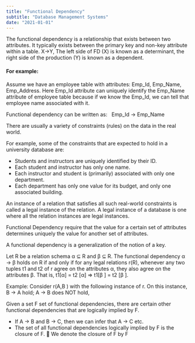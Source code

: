 ```yaml
---
title: "Functional Dependency"
subtitle: "Database Management Systems"
date: "2021-01-01"
---
```


The functional dependency is a relationship that exists between two attributes. It typically exists between the primary key and non-key attribute within a table. X->Y, The left side of FD (X) is known as a determinant, the right side of the production (Y) is known as a dependent.


#### For example:

Assume we have an employee table with attributes: Emp_Id, Emp_Name, Emp_Address. Here Emp_Id attribute can uniquely identify the Emp_Name attribute of employee table because if we know the Emp_Id, we can tell that employee name associated with it.

Functional dependency can be written as: &nbsp; Emp_Id → Emp_Name   

There are usually a variety of constraints (rules) on the data in the real world. 


For example, some of the constraints that are expected to hold in a university database are: 

- Students and instructors are uniquely identified by their ID. 
- Each student and instructor has only one name. 
- Each instructor and student is (primarily) associated with only one department. 
- Each department has only one value for its budget, and only one associated building.


An instance of a relation that satisfies all such real-world constraints is called a legal instance of the relation. A legal instance of a database is one where all the relation instances are legal instances.

Functional Dependency require that the value for a certain set of attributes determines uniquely the value for another set of attributes. 

A functional dependency is a generalization of the notion of a key.

Let R be a relation schema α ⊆ R and β ⊆ R. The functional dependency α → β holds on R if and only if for any legal relations r(R), whenever any two tuples t1 and t2 of r agree on the attributes α, they also agree on the attributes β. That is, t1[α] = t2 [α] ⇒ t1[β ] = t2 [β ]. 

Example: Consider r(A,B ) with the following instance of r. On this instance, B → A hold; A → B does NOT hold, 

Given a set F set of functional dependencies, there are certain other functional dependencies that are logically implied by F. 
- If A → B and B → C, then we can infer that A → C  etc. 
- The set of all functional dependencies logically implied by F is the closure of F.  We denote the closure of F by F

